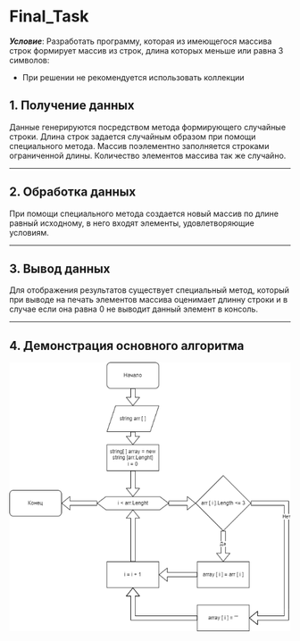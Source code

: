 # Final_Task

_**Условие**_: Разработать программу, которая из имеющегося массива строк формирует массив из строк, длина которых меньше или равна 3 символов:
+ При решении не рекомендуется использовать коллекции

## 1. Получение данных
Данные генерируются посредством метода формирующего случайные строки. Длина строк задается случайным образом при помощи специального метода. Массив поэлементно заполняется строками ограниченной длины. Количество элементов массива так же случайно.

---

## 2. Обработка данных
При помощи специального метода создается новый массив по длине равный исходному, в него входят элементы, удовлетворяющие условиям.

---

## 3. Вывод данных

Для отображения результатов существует специальный метод, который при выводе на печать элементов массива оценимает длинну строки и в случае если она равна 0 не выводит данный элемент в консоль.

---

## 4. Демонстрация основного алгоритма

![Блок - схема алгоритма](Блок-схема.png "Схема алгоритма") 
